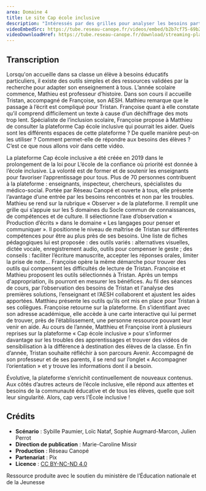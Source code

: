 ```yaml
---
area: Domaine 4
title: Le site Cap école inclusive
description: "Intéressés par des grilles pour analyser les besoins particuliers de vos élèves ou par une cartographie des acteurs de l'école inclusive en France : le site Cap école inclusive est fait pour vous."
videoEmbedSrc: https://tube.reseau-canope.fr/videos/embed/b2b7cf75-69b2-40db-a35c-164457affaaa
videoDownloadHref: https://tube.reseau-canope.fr/download/streaming-playlists/hls/videos/b2b7cf75-69b2-40db-a35c-164457affaaa-1080-fragmented.mp4
---
```


## Transcription

Lorsqu'on accueille dans sa classe un élève à besoins éducatifs particuliers, il existe des outils simples et des ressources validées par la recherche pour adapter son enseignement à tous.
L’année scolaire commence, Mathieu est professeur d’histoire. Dans son cours il accueille Tristan, accompagné de Françoise, son AESH.
Mathieu remarque que le passage à l’écrit est compliqué pour Tristan. Françoise quant à elle constate qu’il comprend difficilement un texte à cause d’un déchiffrage des mots trop lent.
Spécialiste de l’inclusion scolaire, Françoise propose à Matthieu de consulter la plateforme Cap école inclusive qui pourrait les aider.
Quels sont les différents espaces de cette plateforme ?
De quelle manière peut-on les utiliser ?
Comment permet-elle de répondre aux besoins des élèves ?
C’est ce que nous allons voir dans cette vidéo.

La plateforme Cap école inclusive a été créée en 2019 dans le prolongement de la loi pour L’école de la confiance où priorité est donnée à l’école inclusive.
La volonté est de former et de soutenir les enseignants pour favoriser l’apprentissage pour tous.
Plus de 70 personnes contribuent à la plateforme : enseignants, inspecteur, chercheurs, spécialistes du médico-social.
Portée par Réseau Canopé et ouverte à tous, elle présente l’avantage d’une entrée par les besoins rencontrés et non par les troubles.
Mathieu se rend sur la rubrique « Observer » de la plateforme. Il remplit une grille qui s’appuie sur les 5 domaines du Socle commun de connaissances, de compétences et de culture.
Il sélectionne l’axe d’observation « Production d’écrits » dans le domaine « Les langages pour penser et communiquer ». Il positionne le niveau de maîtrise de Tristan sur différentes compétences pour être au plus près de ses besoins.
Une liste de fiches pédagogiques lui est proposée :
des outils variés : alternatives visuelles, dictée vocale, enregistrement audio, outils pour compenser le geste ;
des conseils : faciliter l’écriture manuscrite, accepter les réponses orales, limiter la prise de note...
Françoise opère la même démarche   pour trouver des outils qui compensent les difficultés de lecture de Tristan.
Françoise et Mathieu proposent les outils sélectionnés à Tristan. Après un temps d'appropriation, ils pourront en mesurer les bénéfices.
Au fil des séances de cours, par l’observation des besoins de Tristan et l'analyse des premières solutions, l’enseignant et l’AESH collaborent et ajustent les aides apportées.
Matthieu présente les outils qu’ils ont mis en place pour Tristan à ses collègues.
Françoise retourne sur la plateforme. En s’identifiant avec son adresse académique, elle accède à une carte interactive qui lui permet de trouver, près de l’établissement, une personne ressource pouvant leur venir en aide.
Au cours de l’année, Matthieu et Françoise iront à plusieurs reprises sur la plateforme « Cap école inclusive » pour s’informer davantage sur les troubles des apprentissages et trouver des vidéos de sensibilisation à la différence à destination des élèves de la classe.
En fin d’année, Tristan souhaite réfléchir à son parcours Avenir. Accompagné de son professeur et de ses parents, il se rend sur l’onglet « Accompagner l’orientation » et y trouve les informations dont il a besoin.

Évolutive, la plateforme s’enrichit continuellement de nouveaux contenus. Aux côtés d’autres acteurs de l’école inclusive, elle répond aux attentes et besoins de la communauté éducative et de tous les élèves, quelle que soit leur singularité. Alors, cap vers l'École inclusive !

## Crédits

- **Scénario** : Sybille Paumier, Loïc Nataf, Sophie Augmard-Marcon, Julien Perrot
- **Direction de publication** : Marie-Caroline Missir
- **Production** : Réseau Canopé
- **Partenariat** : Pix
- **Licence** : [CC BY-NC-ND 4.0](https://creativecommons.org/licenses/by-nc-nd/4.0/deed.fr)

Ressource produite avec le soutien du ministère de l’Éducation nationale et de la Jeunesse
